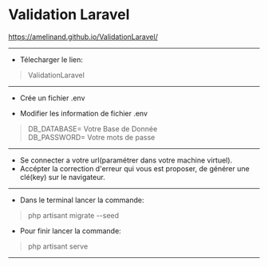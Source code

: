 # Validation Laravel

https://amelinand.github.io/ValidationLaravel/
__________

- Télecharger le lien:
> ValidationLaravel
------------

- Crée un fichier .env

- Modifier les information de fichier .env
> DB_DATABASE= Votre Base de Donnée  
> DB_PASSWORD= Votre mots de passe
-----------
- Se connecter a votre url(paramétrer dans votre machine virtuel).
- Accépter la correction d'erreur qui vous est proposer, de générer une clé(key) sur le navigateur.
--------------

- Dans le terminal lancer la commande:
> php artisant migrate --seed

- Pour finir lancer la commande:
> php artisant serve
------------
